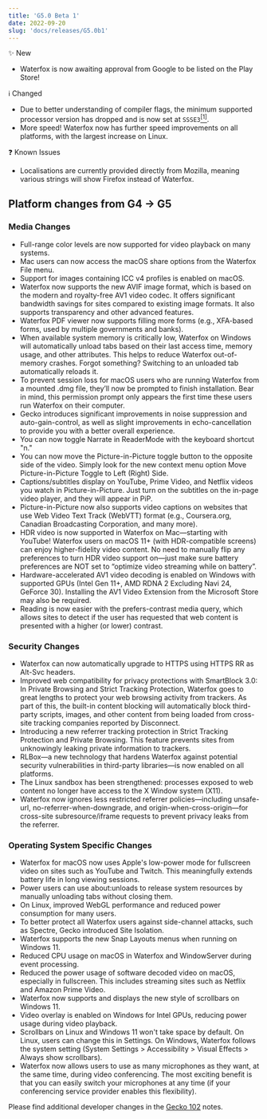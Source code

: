 ```yaml
---
title: 'G5.0 Beta 1'
date: 2022-09-20
slug: 'docs/releases/G5.0b1'
---
```


✨ New

- Waterfox is now awaiting approval from Google to be listed on the Play Store!

ℹ️ Changed

- Due to better understanding of compiler flags, the minimum supported processor version has dropped and is now set at `SSSE3`[<sup>[1]</sup>](https://en.wikipedia.org/wiki/SSSE3#CPUs_with_SSSE3).
- More speed! Waterfox now has further speed improvements on all platforms, with the largest increase on Linux.

❓ Known Issues

- Localisations are currently provided directly from Mozilla, meaning various strings will show Firefox instead of Waterfox.

## Platform changes from G4 → G5

### Media Changes

- Full-range color levels are now supported for video playback on many systems.
- Mac users can now access the macOS share options from the Waterfox File menu.
- Support for images containing ICC v4 profiles is enabled on macOS.
- Waterfox now supports the new AVIF image format, which is based on the modern and royalty-free AV1 video codec. It offers significant bandwidth savings for sites compared to existing image formats. It also supports transparency and other advanced features.
- Waterfox PDF viewer now supports filling more forms (e.g., XFA-based forms, used by multiple governments and banks).
- When available system memory is critically low, Waterfox on Windows will automatically unload tabs based on their last access time, memory usage, and other attributes. This helps to reduce Waterfox out-of-memory crashes. Forgot something? Switching to an unloaded tab automatically reloads it.
- To prevent session loss for macOS users who are running Waterfox from a mounted .dmg file, they’ll now be prompted to finish installation. Bear in mind, this permission prompt only appears the first time these users run Waterfox on their computer.
- Gecko introduces significant improvements in noise suppression and auto-gain-control, as well as slight improvements in echo-cancellation to provide you with a better overall experience.
- You can now toggle Narrate in ReaderMode with the keyboard shortcut "n."
- You can now move the Picture-in-Picture toggle button to the opposite side of the video. Simply look for the new context menu option Move Picture-in-Picture Toggle to Left (Right) Side.
- Captions/subtitles display on YouTube, Prime Video, and Netflix videos you watch in Picture-in-Picture. Just turn on the subtitles on the in-page video player, and they will appear in PiP.
- Picture-in-Picture now also supports video captions on websites that use Web Video Text Track (WebVTT) format (e.g., Coursera.org, Canadian Broadcasting Corporation, and many more).
- HDR video is now supported in Waterfox on Mac—starting with YouTube! Waterfox users on macOS 11+ (with HDR-compatible screens) can enjoy higher-fidelity video content. No need to manually flip any preferences to turn HDR video support on—just make sure battery preferences are NOT set to “optimize video streaming while on battery”.
- Hardware-accelerated AV1 video decoding is enabled on Windows with supported GPUs (Intel Gen 11+, AMD RDNA 2 Excluding Navi 24, GeForce 30). Installing the AV1 Video Extension from the Microsoft Store may also be required.
- Reading is now easier with the prefers-contrast media query, which allows sites to detect if the user has requested that web content is presented with a higher (or lower) contrast.

### Security Changes

- Waterfox can now automatically upgrade to HTTPS using HTTPS RR as Alt-Svc headers.
- Improved web compatibility for privacy protections with SmartBlock 3.0: In Private Browsing and Strict Tracking Protection, Waterfox goes to great lengths to protect your web browsing activity from trackers. As part of this, the built-in content blocking will automatically block third-party scripts, images, and other content from being loaded from cross-site tracking companies reported by Disconnect.
- Introducing a new referrer tracking protection in Strict Tracking Protection and Private Browsing. This feature prevents sites from unknowingly leaking private information to trackers.
- RLBox—a new technology that hardens Waterfox against potential security vulnerabilities in third-party libraries—is now enabled on all platforms.
- The Linux sandbox has been strengthened: processes exposed to web content no longer have access to the X Window system (X11).
- Waterfox now ignores less restricted referrer policies—including unsafe-url, no-referrer-when-downgrade, and origin-when-cross-origin—for cross-site subresource/iframe requests to prevent privacy leaks from the referrer.

### Operating System Specific Changes

- Waterfox for macOS now uses Apple's low-power mode for fullscreen video on sites such as YouTube and Twitch. This meaningfully extends battery life in long viewing sessions.
- Power users can use about:unloads to release system resources by manually unloading tabs without closing them.
- On Linux, improved WebGL performance and reduced power consumption for many users.
- To better protect all Waterfox users against side-channel attacks, such as Spectre, Gecko introduced Site Isolation.
- Waterfox supports the new Snap Layouts menus when running on Windows 11.
- Reduced CPU usage on macOS in Waterfox and WindowServer during event processing.
- Reduced the power usage of software decoded video on macOS, especially in fullscreen. This includes streaming sites such as Netflix and Amazon Prime Video.
- Waterfox now supports and displays the new style of scrollbars on Windows 11.
- Video overlay is enabled on Windows for Intel GPUs, reducing power usage during video playback.
- Scrollbars on Linux and Windows 11 won't take space by default. On Linux, users can change this in Settings. On Windows, Waterfox follows the system setting (System Settings > Accessibility > Visual Effects > Always show scrollbars).
- Waterfox now allows users to use as many microphones as they want, at the same time, during video conferencing. The most exciting benefit is that you can easily switch your microphones at any time (if your conferencing service provider enables this flexibility).

Please find additional developer changes in the [Gecko 102](https://developer.mozilla.org/docs/Mozilla/Firefox/Releases/102) notes.
